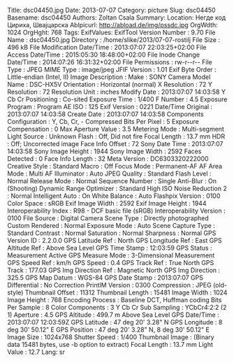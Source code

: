 Title: dsc04450.jpg
Date: 2013-07-07
Category: picture
Slug: dsc04450
Basename: dsc04450
Authors: Zoltan Csala
Summary:
Location: Негде код Цириха, Швајцарска
Ablpicurl: http://abload.de/img/pssdc.jpg
OrgWdth: 1024
OrgHght: 768
Tags:
ExifValues: ExifTool Version Number : 9.70
            File Name : dsc04450.jpg
            Directory : /home/slike/2013/07-07-rostilj
            File Size : 496 kB
            File Modification Date/Time : 2013:07:07 22:03:25+02:00
            File Access Date/Time : 2015:05:30 18:48:00+02:00
            File Inode Change Date/Time : 2014:07:26 16:31:32+02:00
            File Permissions : rw-r--r--
            File Type : JPEG
            MIME Type : image/jpeg
            JFIF Version : 1.01
            Exif Byte Order : Little-endian (Intel, II)
            Image Description :
            Make : SONY
            Camera Model Name : DSC-HX5V
            Orientation : Horizontal (normal)
            X Resolution : 72
            Y Resolution : 72
            Resolution Unit : inches
            Modify Date : 2013:07:07 14:03:58
            Y Cb Cr Positioning : Co-sited
            Exposure Time : 1/400
            F Number : 4.5
            Exposure Program : Program AE
            ISO : 125
            Exif Version : 0221
            Date/Time Original : 2013:07:07 14:03:58
            Create Date : 2013:07:07 14:03:58
            Components Configuration : Y, Cb, Cr, -
            Compressed Bits Per Pixel : 5
            Exposure Compensation : 0
            Max Aperture Value : 3.5
            Metering Mode : Multi-segment
            Light Source : Unknown
            Flash : Off, Did not fire
            Focal Length : 13.7 mm
            HDR : Off; Uncorrected image
            Face Info Offset : 72
            Sony Date Time : 2013:07:07 14:03:58
            Sony Image Height : 1944
            Sony Image Width : 2592
            Faces Detected : 0
            Face Info Length : 32
            Meta Version : DC6303320222000
            Creative Style : Standard
            Macro : Off
            Focus Mode : Permanent-AF
            AF Area Mode : Multi
            AF Illuminator : Auto
            JPEG Quality : Standard
            Flash Level : Normal
            Release Mode : Normal
            Sequence Number : Single
            Anti-Blur : On (Shooting)
            Dynamic Range Optimizer : Standard
            High ISO Noise Reduction 2 : Normal
            Intelligent Auto : On
            White Balance : Auto
            Flashpix Version : 0100
            Color Space : sRGB
            Exif Image Width : 2592
            Exif Image Height : 1944
            Interoperability Index : R98 - DCF basic file (sRGB)
            Interoperability Version : 0100
            File Source : Digital Camera
            Scene Type : Directly photographed
            Custom Rendered : Normal
            Exposure Mode : Auto
            Scene Capture Type : Standard
            Contrast : Normal
            Saturation : Normal
            Sharpness : Normal
            GPS Version ID : 2.2.0.0
            GPS Latitude Ref : North
            GPS Longitude Ref : East
            GPS Altitude Ref : Above Sea Level
            GPS Time Stamp : 12:03:59
            GPS Status : Measurement Active
            GPS Measure Mode : 3-Dimensional Measurement
            GPS Speed Ref : km/h
            GPS Speed : 0.4
            GPS Track Ref : True North
            GPS Track : 177.03
            GPS Img Direction Ref : Magnetic North
            GPS Img Direction : 325.5
            GPS Map Datum : WGS-84
            GPS Date Stamp : 2013:07:07
            GPS Differential : No Correction
            PrintIM Version : 0300
            Compression : JPEG (old-style)
            Thumbnail Offset : 11312
            Thumbnail Length : 15481
            Image Width : 1024
            Image Height : 768
            Encoding Process : Baseline DCT, Huffman coding
            Bits Per Sample : 8
            Color Components : 3
            Y Cb Cr Sub Sampling : YCbCr4:2:2 (2 1)
            Aperture : 4.5
            GPS Altitude : 499.7 m Above Sea Level
            GPS Date/Time : 2013:07:07 12:03:59Z
            GPS Latitude : 47 deg 20' 3.28" N
            GPS Longitude : 8 deg 30' 50.12" E
            GPS Position : 47 deg 20' 3.28" N, 8 deg 30' 50.12" E
            Image Size : 1024x768
            Shutter Speed : 1/400
            Thumbnail Image : (Binary data 15481 bytes, use -b option to extract)
            Focal Length : 13.7 mm
            Light Value : 12.7
Lang: sr

